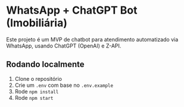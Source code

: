 # WhatsApp + ChatGPT Bot (Imobiliária)

Este projeto é um MVP de chatbot para atendimento automatizado via WhatsApp, usando ChatGPT (OpenAI) e Z-API.

## Rodando localmente

1. Clone o repositório
2. Crie um `.env` com base no `.env.example`
3. Rode `npm install`
4. Rode `npm start`
